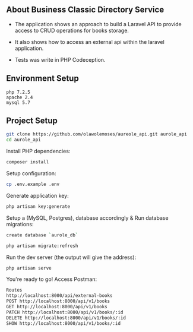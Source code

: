 ## About Business Classic Directory Service

* The application shows an approach to build a Laravel API to provide access to CRUD operations for books storage. 

* It also shows how to access an external api within the laravel application. 

* Tests was write in PHP Codeception. 

## Environment Setup

```
php 7.2.5
apache 2.4
mysql 5.7
```

## Project Setup
```sh
git clone https://github.com/olawolemoses/aureole_api.git aurole_api
cd aurole_api
```

Install PHP dependencies:

```sh
composer install
```

Setup configuration:

```sh
cp .env.example .env
```

Generate application key:

```sh
php artisan key:generate
```

Setup a (MySQL, Postgres), database accordingly & Run database migrations:

```sh
create database `aurole_db`
```

```sh
php artisan migrate:refresh
```

Run the dev server (the output will give the address):

```sh
php artisan serve
```

You're ready to go! Access Postman:


```sh
Routes
http://localhost:8000/api/external-books
POST http://localhost:8000/api/v1/books
GET http://localhost:8000/api/v1/books
PATCH http://localhost:8000/api/v1/books/:id
DELETE http://localhost:8000/api/v1/books/:id
SHOW http://localhost:8000/api/v1/books/:id
```